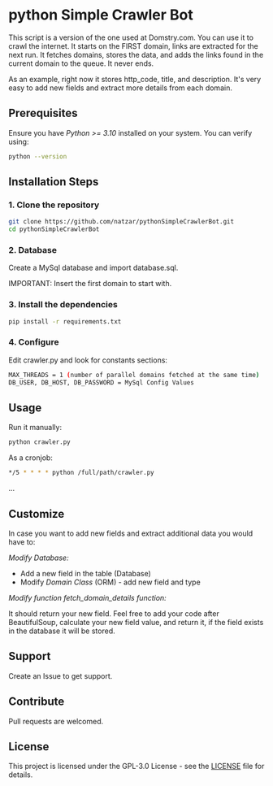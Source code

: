 # python Simple Crawler Bot
This script is a version of the one used at Domstry.com. You can use it to crawl the internet. It starts on the FIRST domain, links are extracted for the next run. It fetches domains, stores the data, and adds the links found in the current domain to the queue. It never ends.

As an example, right now it stores http_code, title, and description. It's very easy to add new fields and extract more details from each domain.

## Prerequisites

Ensure you have *Python >= 3.10* installed on your system. You can verify using:

```bash
python --version
```

## Installation Steps

### 1. Clone the repository

```bash
git clone https://github.com/natzar/pythonSimpleCrawlerBot.git
cd pythonSimpleCrawlerBot
```

### 2. Database

Create a MySql database and import database.sql. 

IMPORTANT: Insert the first domain to start with.


### 3. Install the dependencies

```bash
pip install -r requirements.txt
```
### 4. Configure

Edit crawler.py and look for constants sections:

```bash
MAX_THREADS = 1 (number of parallel domains fetched at the same time) 
DB_USER, DB_HOST, DB_PASSWORD = MySql Config Values

```
## Usage

Run it manually:
```bash
python crawler.py
```
As a cronjob:
```bash
*/5 * * * * python /full/path/crawler.py
```
...

## Customize

In case you want to add new fields and extract additional data you would have to:

*Modify Database:*
- Add a new field in the table (Database)
- Modify *Domain Class* (ORM) - add new field and type

*Modify function fetch_domain_details function:*

It should return your new field. Feel free to add your code after BeautifulSoup, calculate your new field value, and return it, if the field exists in the database it will be stored.


## Support
Create an Issue to get support.

## Contribute

Pull requests are welcomed. 

## License

This project is licensed under the GPL-3.0 License - see the [LICENSE](LICENSE) file for details.

